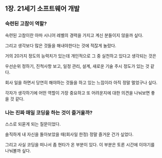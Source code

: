 ## 1장. 21세기 소프트웨어 개발

### 숙련된 고참이 역할?

숙련된 고참이란 아마 시니어 레벨의 경력을 가지고 계신 분들이지 않을까 싶다.

그리고 생각보다 많은 것들을 해내야한다는 것에 적잖게 놀랐다. 

거의 20가지 정도의 능력치가 있는데 개인적으로 그 중 실천하고 있다고 생각되는 것은

우선순위 정하기, 진척사항 보고, 일정 관리, 설계, 새로운 기술 주시 정도가 있는 것 같다.

회사 일을 하면서 당연히 해야하는 것들을 하고 있는 느낌이라 아직 정말 멀었구나 싶다.

각자가 생각하기에 어떤 역할이 가장 중요하고 또 어려운지에 대한 의견을 나눠보면 좋을 것 같다.

### 나는 진짜 매일 코딩을 하는 것이 즐거울까?

스스로 되묻게 되는 질문이었다. 

솔직하게 내 자신을 돌아보았을 때(회사일 한정) 정말 즐거운 건가 싶었다. 

그리고 사실 코딩을 떠나서 좀 현타가 온 부분이 있다. 이 부분은 토론 시간에 이야기를 나눠볼까 싶다.